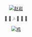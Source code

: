 
<!--
**Zhao-Yan-Yan/Zhao-Yan-Yan** is a ✨ _special_ ✨ repository because its `README.md` (this file) appears on your GitHub profile.

Here are some ideas to get you started:

- 🔭 I’m currently working on ...
- 🌱 I’m currently learning ...
- 👯 I’m looking to collaborate on ...
- 🤔 I’m looking for help with ...
- 💬 Ask me about ...
- 📫 How to reach me: ...
- 😄 Pronouns: ...
- ⚡ Fun fact: ...
-->

<p align="center">
  <a href="https://github.com/Zhao-Yan-Yan">
    <img align="center" alt="赵岩" src="https://github-readme-stats.vercel.app/api?username=Zhao-Yan-Yan&show_icons=true&theme=cobalt" />
  </a>
</p>
<p align="center">
  🎤  🕺  🎶  🏀  🐔  👏 
</p>
<p align="center">
  <a href="https://github.com/Zhao-Yan-Yan">
    <img align="center" alt="鸡" src="http://n.sinaimg.cn/sinacn20190503s/353/w708h445/20190503/e3Fm-hwfpcxn7635868.jpg" />
  </a>
</p>
